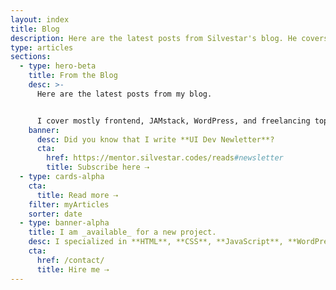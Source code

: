 ```yaml
---
layout: index
title: Blog
description: Here are the latest posts from Silvestar's blog. He covers mostly frontend, JAMstack, WordPress, and freelancing topics.
type: articles
sections:
  - type: hero-beta
    title: From the Blog
    desc: >-
      Here are the latest posts from my blog.


      I cover mostly frontend, JAMstack, WordPress, and freelancing topics.
    banner:
      desc: Did you know that I write **UI Dev Newletter**?
      cta:
        href: https://mentor.silvestar.codes/reads#newsletter
        title: Subscribe here ⇢
  - type: cards-alpha
    cta:
      title: Read more ⇢
    filter: myArticles
    sorter: date
  - type: banner-alpha
    title: I am _available_ for a new project.
    desc: I specialized in **HTML**, **CSS**, **JavaScript**, **WordPress**, **Shopify**, and **JAMstack** technologies.
    cta:
      href: /contact/
      title: Hire me ⇢
---
```

